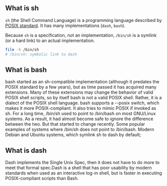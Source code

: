 ## What is sh
<code>sh</code> (the Shell Command Language) is a programming language described by <a target="_blank" href="http://pubs.opengroup.org/onlinepubs/009695399/utilities/xcu_chap02.html">POSIX standard</a>. It has many implementations (<code>dash</code>, <code>bash</code>). 

Because <code>sh</code> is a specification, not an implementation, <code>/bin/sh</code> is a symlink (or a hard link) to  an actual implementation.
```bash
file -h /bin/sh
# /bin/sh: symbolic link to dash
```
## What is bash

bash started as an sh-compatible implementation (although it predates the POSIX standard by a few years), but as time passed it has acquired many extensions. Many of these extensions may change the behavior of valid POSIX shell scripts, so by itself bash is not a valid POSIX shell. Rather, it is a dialect of the POSIX shell language.
bash supports a --posix switch, which makes it more POSIX-compliant. It also tries to mimic POSIX if invoked as sh.
For a long time, /bin/sh used to point to /bin/bash on most GNU/Linux systems. As a result, it had almost become safe to ignore the difference between the two. But that started to change recently.
Some popular examples of systems where /bin/sh does not point to /bin/bash. 
Modern Debian and Ubuntu systems, which symlink sh to dash by default;


## What is dash
Dash implements the Single Unix Spec, then it does not have to do more to meet that formal spec.Dash is a shell that has poor usability by modern standards when used as an interactive log-in shell, but is faster in executing POSIX-compliant scripts than Bash.


